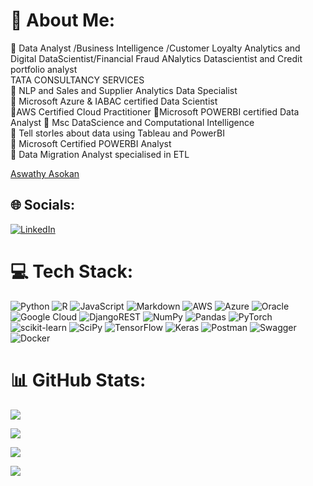 # 💫 About Me:
🔭 Data Analyst /Business Intelligence /Customer Loyalty Analytics and Digital DataScientist/Financial Fraud ANalytics Datascientist  and Credit portfolio analyst <br>  TATA CONSULTANCY SERVICES<br>🤝 NLP and Sales and Supplier  Analytics Data Specialist<br>🤝 Microsoft Azure & IABAC certified Data Scientist<br>🌱AWS Certified Cloud Practitioner 🌱Microsoft POWERBI certified Data Analyst 🌱 Msc DataScience and Computational Intelligence<br>💬 Tell storIes about data using Tableau and PowerBI<br>💬 Microsoft Certified POWERBI Analyst <br>💬 Data Migration Analyst specialised in ETL <br>

<div class="badge-base LI-profile-badge" data-locale="en_US" data-size="medium" data-theme="dark" data-type="VERTICAL" data-vanity="aswathy13asokan" data-version="v1"><a class="badge-base__link LI-simple-link" href="https://uk.linkedin.com/in/aswathy13asokan?trk=profile-badge">Aswathy Asokan</a></div>
              

## 🌐 Socials:
[![LinkedIn](https://img.shields.io/badge/LinkedIn-%230077B5.svg?logo=linkedin&logoColor=white)](https://linkedin.com/in/aswathy13asokan) 


# 💻 Tech Stack:
![Python](https://img.shields.io/badge/python-3670A0?style=for-the-badge&logo=python&logoColor=ffdd54) ![R](https://img.shields.io/badge/r-%23276DC3.svg?style=for-the-badge&logo=r&logoColor=white) ![JavaScript](https://img.shields.io/badge/javascript-%23323330.svg?style=for-the-badge&logo=javascript&logoColor=%23F7DF1E) ![Markdown](https://img.shields.io/badge/markdown-%23000000.svg?style=for-the-badge&logo=markdown&logoColor=white) ![AWS](https://img.shields.io/badge/AWS-%23FF9900.svg?style=for-the-badge&logo=amazon-aws&logoColor=white) ![Azure](https://img.shields.io/badge/azure-%230072C6.svg?style=for-the-badge&logo=azure-devops&logoColor=white) ![Oracle](https://img.shields.io/badge/Oracle-F80000?style=for-the-badge&logo=oracle&logoColor=white) ![Google Cloud](https://img.shields.io/badge/Google%20Cloud-%234285F4.svg?style=for-the-badge&logo=google-cloud&logoColor=white) ![DjangoREST](https://img.shields.io/badge/DJANGO-REST-ff1709?style=for-the-badge&logo=django&logoColor=white&color=ff1709&labelColor=gray) ![NumPy](https://img.shields.io/badge/numpy-%23013243.svg?style=for-the-badge&logo=numpy&logoColor=white) ![Pandas](https://img.shields.io/badge/pandas-%23150458.svg?style=for-the-badge&logo=pandas&logoColor=white) ![PyTorch](https://img.shields.io/badge/PyTorch-%23EE4C2C.svg?style=for-the-badge&logo=PyTorch&logoColor=white) ![scikit-learn](https://img.shields.io/badge/scikit--learn-%23F7931E.svg?style=for-the-badge&logo=scikit-learn&logoColor=white) ![SciPy](https://img.shields.io/badge/SciPy-%230C55A5.svg?style=for-the-badge&logo=scipy&logoColor=%white) ![TensorFlow](https://img.shields.io/badge/TensorFlow-%23FF6F00.svg?style=for-the-badge&logo=TensorFlow&logoColor=white) ![Keras](https://img.shields.io/badge/Keras-%23D00000.svg?style=for-the-badge&logo=Keras&logoColor=white) ![Postman](https://img.shields.io/badge/Postman-FF6C37?style=for-the-badge&logo=postman&logoColor=white) ![Swagger](https://img.shields.io/badge/-Swagger-%23Clojure?style=for-the-badge&logo=swagger&logoColor=white) ![Docker](https://img.shields.io/badge/docker-%230db7ed.svg?style=for-the-badge&logo=docker&logoColor=white)
# 📊 GitHub Stats:
![](https://github-readme-stats.vercel.app/api?username=aswathy7576&theme=dark&hide_border=true&include_all_commits=false&count_private=true)<br/>

![](https://github-readme-streak-stats.herokuapp.com/?user=aswathy7576&theme=dark&hide_border=true)<br/>

![](https://github-readme-stats.vercel.app/api/top-langs/?username=aswathy7576&theme=dark&hide_border=true&include_all_commits=false&count_private=true&layout=compact)


[![](https://visitcount.itsvg.in/api?id=aswathy7576&icon=0&color=0)](https://visitcount.itsvg.in)

<!-- Proudly created with GPRM ( https://gprm.itsvg.in ) -->
